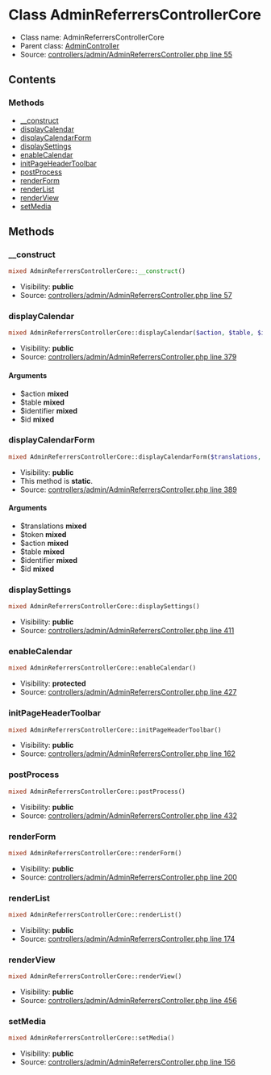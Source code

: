 Class AdminReferrersControllerCore
=====================





* Class name: AdminReferrersControllerCore
* Parent class: [AdminController](class.AdminControllerCore.md)
* Source: [controllers/admin/AdminReferrersController.php line 55](https://github.com/PrestaShop/PrestaShop/blob/1.6.0.6/controllers/admin/AdminReferrersController.php#L55)


Contents
--------



### Methods

* [__construct](#method-__construct)
* [displayCalendar](#method-displayCalendar)
* [displayCalendarForm](#method-displayCalendarForm)
* [displaySettings](#method-displaySettings)
* [enableCalendar](#method-enableCalendar)
* [initPageHeaderToolbar](#method-initPageHeaderToolbar)
* [postProcess](#method-postProcess)
* [renderForm](#method-renderForm)
* [renderList](#method-renderList)
* [renderView](#method-renderView)
* [setMedia](#method-setMedia)






Methods
-------


### <a name="method-__construct"></a>__construct

```php
mixed AdminReferrersControllerCore::__construct()
```





* Visibility: **public**
* Source: [controllers/admin/AdminReferrersController.php line 57](https://github.com/PrestaShop/PrestaShop/blob/1.6.0.6/controllers/admin/AdminReferrersController.php#L57)




### <a name="method-displayCalendar"></a>displayCalendar

```php
mixed AdminReferrersControllerCore::displayCalendar($action, $table, $identifier, $id)
```





* Visibility: **public**
* Source: [controllers/admin/AdminReferrersController.php line 379](https://github.com/PrestaShop/PrestaShop/blob/1.6.0.6/controllers/admin/AdminReferrersController.php#L379)


#### Arguments
* $action **mixed**
* $table **mixed**
* $identifier **mixed**
* $id **mixed**



### <a name="method-displayCalendarForm"></a>displayCalendarForm

```php
mixed AdminReferrersControllerCore::displayCalendarForm($translations, $token, $action, $table, $identifier, $id)
```





* Visibility: **public**
* This method is **static**.
* Source: [controllers/admin/AdminReferrersController.php line 389](https://github.com/PrestaShop/PrestaShop/blob/1.6.0.6/controllers/admin/AdminReferrersController.php#L389)


#### Arguments
* $translations **mixed**
* $token **mixed**
* $action **mixed**
* $table **mixed**
* $identifier **mixed**
* $id **mixed**



### <a name="method-displaySettings"></a>displaySettings

```php
mixed AdminReferrersControllerCore::displaySettings()
```





* Visibility: **public**
* Source: [controllers/admin/AdminReferrersController.php line 411](https://github.com/PrestaShop/PrestaShop/blob/1.6.0.6/controllers/admin/AdminReferrersController.php#L411)




### <a name="method-enableCalendar"></a>enableCalendar

```php
mixed AdminReferrersControllerCore::enableCalendar()
```





* Visibility: **protected**
* Source: [controllers/admin/AdminReferrersController.php line 427](https://github.com/PrestaShop/PrestaShop/blob/1.6.0.6/controllers/admin/AdminReferrersController.php#L427)




### <a name="method-initPageHeaderToolbar"></a>initPageHeaderToolbar

```php
mixed AdminReferrersControllerCore::initPageHeaderToolbar()
```





* Visibility: **public**
* Source: [controllers/admin/AdminReferrersController.php line 162](https://github.com/PrestaShop/PrestaShop/blob/1.6.0.6/controllers/admin/AdminReferrersController.php#L162)




### <a name="method-postProcess"></a>postProcess

```php
mixed AdminReferrersControllerCore::postProcess()
```





* Visibility: **public**
* Source: [controllers/admin/AdminReferrersController.php line 432](https://github.com/PrestaShop/PrestaShop/blob/1.6.0.6/controllers/admin/AdminReferrersController.php#L432)




### <a name="method-renderForm"></a>renderForm

```php
mixed AdminReferrersControllerCore::renderForm()
```





* Visibility: **public**
* Source: [controllers/admin/AdminReferrersController.php line 200](https://github.com/PrestaShop/PrestaShop/blob/1.6.0.6/controllers/admin/AdminReferrersController.php#L200)




### <a name="method-renderList"></a>renderList

```php
mixed AdminReferrersControllerCore::renderList()
```





* Visibility: **public**
* Source: [controllers/admin/AdminReferrersController.php line 174](https://github.com/PrestaShop/PrestaShop/blob/1.6.0.6/controllers/admin/AdminReferrersController.php#L174)




### <a name="method-renderView"></a>renderView

```php
mixed AdminReferrersControllerCore::renderView()
```





* Visibility: **public**
* Source: [controllers/admin/AdminReferrersController.php line 456](https://github.com/PrestaShop/PrestaShop/blob/1.6.0.6/controllers/admin/AdminReferrersController.php#L456)




### <a name="method-setMedia"></a>setMedia

```php
mixed AdminReferrersControllerCore::setMedia()
```





* Visibility: **public**
* Source: [controllers/admin/AdminReferrersController.php line 156](https://github.com/PrestaShop/PrestaShop/blob/1.6.0.6/controllers/admin/AdminReferrersController.php#L156)



